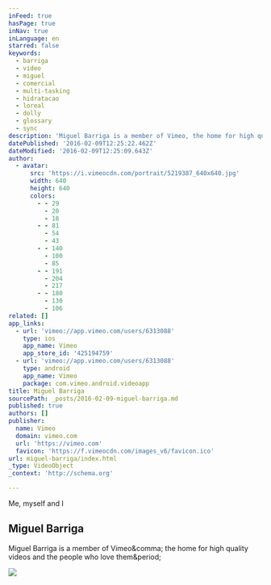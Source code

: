 ```yaml
---
inFeed: true
hasPage: true
inNav: true
inLanguage: en
starred: false
keywords:
  - barriga
  - video
  - miguel
  - comercial
  - multi-tasking
  - hidratacao
  - loreal
  - dolly
  - glossary
  - sync
description: 'Miguel Barriga is a member of Vimeo, the home for high quality videos and the people who love them.'
datePublished: '2016-02-09T12:25:22.462Z'
dateModified: '2016-02-09T12:25:09.643Z'
author:
  - avatar:
      src: 'https://i.vimeocdn.com/portrait/5219387_640x640.jpg'
      width: 640
      height: 640
      colors:
        - - 29
          - 20
          - 18
        - - 81
          - 54
          - 43
        - - 140
          - 100
          - 85
        - - 191
          - 204
          - 217
        - - 180
          - 130
          - 106
related: []
app_links:
  - url: 'vimeo://app.vimeo.com/users/6313088'
    type: ios
    app_name: Vimeo
    app_store_id: '425194759'
  - url: 'vimeo://app.vimeo.com/users/6313088'
    type: android
    app_name: Vimeo
    package: com.vimeo.android.videoapp
title: Miguel Barriga
sourcePath: _posts/2016-02-09-miguel-barriga.md
published: true
authors: []
publisher:
  name: Vimeo
  domain: vimeo.com
  url: 'https://vimeo.com'
  favicon: 'https://f.vimeocdn.com/images_v6/favicon.ico'
url: miguel-barriga/index.html
_type: VideoObject
_context: 'http://schema.org'

---
```

Me, myself and I

<article style=""><h1>Miguel Barriga</h1><p>Miguel Barriga is a member of Vimeo&amp;comma; the home for high quality videos and the people who love them&amp;period;</p><img src="https://i.vimeocdn.com/portrait/5219387_640x640.jpg" /></article>
